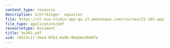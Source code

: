 ```yaml
---
content_type: resource
description: Schr?dinger  equation
file: https://ol-ocw-studio-app-qa.s3.amazonaws.com/courses/22-101-applied-nuclear-physics-fall-2003/c0523c172bed0fb36a9b99abbe3b09fe_hw303.pdf
file_type: application/pdf
resourcetype: Document
title: hw303.pdf
uid: c0523c17-2bed-0fb3-6a9b-99abbe3b09fe
---
```

